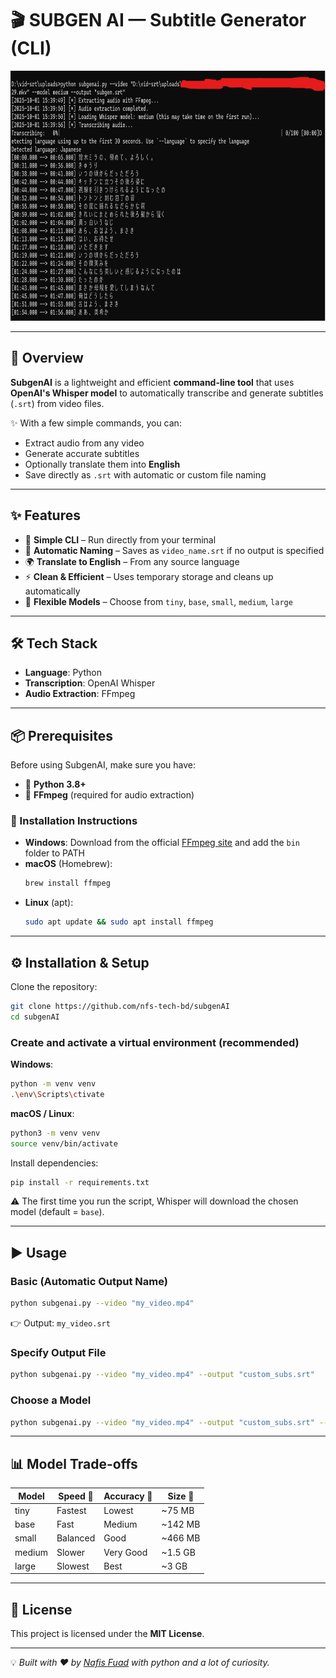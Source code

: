 # 🎬 SUBGEN AI — Subtitle Generator (CLI)

<p align="center">
  <img src="https://raw.githubusercontent.com/nfs-tech-bd/subgenAI/refs/heads/main/Screenshot%202025-10-01%20154442.png" height="400" width="600">
</p>

---

## 🚀 Overview

**SubgenAI** is a lightweight and efficient **command-line tool** that uses **OpenAI's Whisper model** to automatically transcribe and generate subtitles (`.srt`) from video files.  

✨ With a few simple commands, you can:  
- Extract audio from any video  
- Generate accurate subtitles  
- Optionally translate them into **English**  
- Save directly as `.srt` with automatic or custom file naming  

---

## ✨ Features

- 🎯 **Simple CLI** – Run directly from your terminal  
- 📝 **Automatic Naming** – Saves as `video_name.srt` if no output is specified  
- 🌍 **Translate to English** – From any source language  
- ⚡ **Clean & Efficient** – Uses temporary storage and cleans up automatically  
- 🔄 **Flexible Models** – Choose from `tiny`, `base`, `small`, `medium`, `large`  

---

## 🛠️ Tech Stack

- **Language**: Python  
- **Transcription**: OpenAI Whisper  
- **Audio Extraction**: FFmpeg  

---

## 📦 Prerequisites

Before using SubgenAI, make sure you have:

- 🐍 **Python 3.8+**  
- 🎵 **FFmpeg** (required for audio extraction)  

### 🔧 Installation Instructions

- **Windows**: Download from the official [FFmpeg site](https://ffmpeg.org/download.html) and add the `bin` folder to PATH  
- **macOS** (Homebrew):  
  ```bash
  brew install ffmpeg
  ```  
- **Linux** (apt):  
  ```bash
  sudo apt update && sudo apt install ffmpeg
  ```  

---

## ⚙️ Installation & Setup

Clone the repository:

```bash
git clone https://github.com/nfs-tech-bd/subgenAI
cd subgenAI
```

### Create and activate a virtual environment (recommended)

**Windows**:
```bash
python -m venv venv
.\env\Scripts\ctivate
```

**macOS / Linux**:
```bash
python3 -m venv venv
source venv/bin/activate
```

Install dependencies:
```bash
pip install -r requirements.txt
```

⚠️ The first time you run the script, Whisper will download the chosen model (default = `base`).  

---

## ▶️ Usage

### Basic (Automatic Output Name)

```bash
python subgenai.py --video "my_video.mp4"
```
👉 Output: `my_video.srt`  

### Specify Output File

```bash
python subgenai.py --video "my_video.mp4" --output "custom_subs.srt"
```

### Choose a Model

```bash
python subgenai.py --video "my_video.mp4" --output "custom_subs.srt" --model "medium"
```

---

## 📊 Model Trade-offs

| Model   | Speed 🚀 | Accuracy 🎯 | Size 💾 |
|---------|----------|-------------|---------|
| tiny    | Fastest  | Lowest      | ~75 MB  |
| base    | Fast     | Medium      | ~142 MB |
| small   | Balanced | Good        | ~466 MB |
| medium  | Slower   | Very Good   | ~1.5 GB |
| large   | Slowest  | Best        | ~3 GB   |

---

## 📜 License

This project is licensed under the **MIT License**.  

---

💡 *Built with ❤️ by <a href="https://t.me/Nafisfuad1">Nafis Fuad</a> with python and a lot of curiosity.*  
